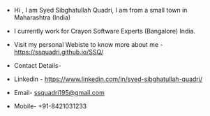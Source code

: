 - Hi , I am Syed Sibghatullah Quadri, I am from a small town in Maharashtra (India)
  
- I currently work for Crayon Software Experts (Bangalore) India.

- Visit my personal Webiste to know more about me - https://ssquadri.github.io/SSQ/

- Contact Details-
- Linkedin - https://www.linkedin.com/in/syed-sibghatullah-quadri/
- Email- ssquadri195@gmail.com
- Mobile- +91-8421031233
